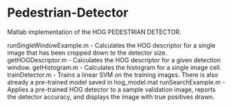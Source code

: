 # Pedestrian-Detector
Matlab implementation of the HOG PEDESTRIAN DETECTOR. 

runSingleWindowExample.m - Calculates the HOG descriptor for a single image that has been cropped down to the detector size.
getHOGDescriptor.m - Calculates the HOG descriptor for a given detection window.
getHistogram.m - Calculates the histogram for a single image cell.
trainDetector.m - Trains a linear SVM on the training images. There is also already a pre-trained model saved in hog_model.mat
runSearchExample.m - Applies a pre-trained HOG detector to a sample validation image, reports the detector accuracy, and displays the image with true positives drawn.
